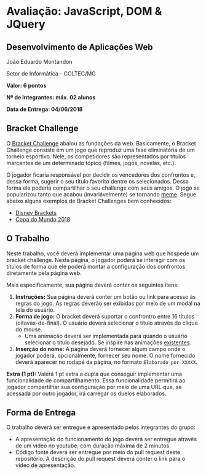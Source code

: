# Avaliação: JavaScript, DOM & JQuery

## Desenvolvimento de Aplicações Web 

João Eduardo Montandon

Setor de Informática - COLTEC/MG

**Valor: 6 pontos**

**Nº de Integrantes: máx. 02 alunos**

**Data de Entrega: 04/06/2018**

## Bracket Challenge

O [Bracket Challenge](https://www.joe.ie/movies-tv/bracket-distinguish-best-disney-movie-ever-divided-internet-620567) abalou as fundações da web. Basicamente, o Bracket Challenge consiste em um jogo que reproduz uma fase eliminatória de um torneio esportivo. Nele, os competidores são representados por títulos marcantes de um determinado tópico (filmes, jogos, novelas, etc.). 

O jogador ficaria responsável por decidir os vencedores dos confrontos e, dessa forma, sugerir o seu título favorito dentre os selecionados. Dessa forma ele poderia compartilhar o seu challenge com seus amigos. O jogo se popularizou tanto que acabou (invariávelmente) se tornando [meme](https://33giga.com.br/bracket-challenge-meme-batalha/). Segue abaixo alguns exemplos de Bracket Challenges bem conhecidos:

* [Disney Brackets](https://disneybracket.com/)
* [Copa do Mundo 2018](https://bracketchallenge.fifa.com/bracket/prediction)

## O Trabalho

Neste trabalho, você deverá implementar uma página web que hospede um bracket challenge. Nesta página, o jogador poderá se interagir com os títulos de forma que ele poderá montar a configuração dos confrontos diretamente pela página web.

Mais especificamente, sua página deverá conter os seguintes itens:

1. **Instruções:** Sua página deverá conter um botão ou link para acesso às regras do jogo. As regras deverão ser exibidas por meio de um modal na tela do usuário.
1. **Forma de jogo:** O bracket deverá suportar o confrontro entre 16 títulos (oitavas-de-final). O usuário deverá selecionar o título através do clique do mouse.
    * Uma animação deverá ser implementada para quando o usuário selecionar o título desejado. Se inspire nas animações [existentes](https://webdesign.tutsplus.com/articles/css3-transitions-and-transforms-from-scratch--webdesign-4975).
1. **Inserção do nome:** A página deverá fornecer algum campo onde o jogador poderá, opcionalmente, fornecer seu nome. O nome fornecido deverá aparecer no rodapé da página, no formato `Elaborado por XXXXX`.

**Extra (1 pt):** Valerá 1 pt extra a dupla que conseguir implementar uma funcionalidade de compartilhamento. Essa funcionalidade permitirá ao jogador compartilhar sua configuração por meio de uma URL que, se acessada por outro jogador, irá carregar os duelos elaborados.

## Forma de Entrega

O trabalho deverá ser entregue e apresentado pelos integrantes do grupo:

* A apresentação do funcionamento do jogo deverá ser entregue através de um vídeo no youtube, com duração máxima de 2 minutos.
* Código fonte deverá ser entregue por meio do pull request deste repositório. A descrição do pull request deverá conter o link para o vídeo de apresentação.
